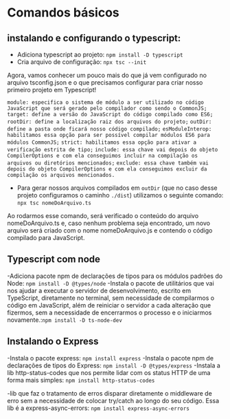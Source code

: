 # Comandos básicos

## instalando e configurando o typescript:
- Adiciona typescript ao projeto: `npm install -D typescript`
- Cria arquivo de configuração: `npx tsc --init`

Agora, vamos conhecer um pouco mais do que já vem configurado no arquivo tsconfig.json e o que precisamos configurar para criar nosso primeiro projeto em Typescript!

`module: especifica o sistema de módulo a ser utilizado no código JavaScript que será gerado pelo compilador como sendo o CommonJS;`
`target: define a versão do JavaScript do código compilado como ES6;`
`rootDir: define a localização raiz dos arquivos do projeto;`
`outDir: define a pasta onde ficará nosso código compilado;`
`esModuleInterop: habilitamos essa opção para ser possível compilar módulos ES6 para módulos CommonJS;`
`strict: habilitamos essa opção para ativar a verificação estrita de tipo;`
`include: essa chave vai depois do objeto CompilerOptions e com ela conseguimos incluir na compilação os arquivos ou diretórios mencionados;`
`exclude: essa chave também vai depois do objeto CompilerOptions e com ela conseguimos excluir da compilação os arquivos mencionados.`

- Para gerar nossos arquivos compilados em `outDir` (que no caso desse projeto configuramos o caminho `./dist`) utilizamos o 
seguinte comando:
`npx tsc nomeDoArquivo.ts`

Ao rodarmos esse comando, será verificado o conteúdo do arquivo nomeDoArquivo.ts e, caso nenhum problema seja encontrado, um novo arquivo será criado com o nome nomeDoArquivo.js e contendo o código compilado para JavaScript.

## Typescript com node
-Adiciona pacote npm de declarações de tipos para os módulos padrões do Node: `npm install -D @types/node`
-Instala o pacote de utilitários que vai nos ajudar a executar o servidor de desenvolvimento, escrito em TypeScript, diretamente no terminal, sem necessidade de compilarmos o código em JavaScript, além de reiniciar o servidor a cada alteração que fizermos, sem a necessidade de encerrarmos o processo e o iniciarmos novamente.:`npm install -D ts-node-dev`

## Instalando o Express
-Instala o pacote express: `npm install express`
-Instala o pacote npm de declarações de tipos do Express: `npm install -D @types/express`
-Instala a lib http-status-codes que nos permite lidar com os status HTTP de uma forma mais simples: `npm install http-status-codes`


-lib que faz o tratamento de erros disparar diretamente o middleware de erro sem a necessidade de colocar try/catch ao longo do seu código. Essa lib é a express-async-errors: `npm install express-async-errors`
